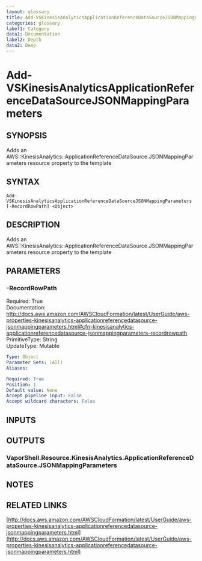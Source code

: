 ```yaml
---
layout: glossary
title: Add-VSKinesisAnalyticsApplicationReferenceDataSourceJSONMappingParameters
categories: glossary
label1: Category
data1: Documentation
label2: Depth
data2: Deep
---
```


# Add-VSKinesisAnalyticsApplicationReferenceDataSourceJSONMappingParameters

## SYNOPSIS
Adds an AWS::KinesisAnalytics::ApplicationReferenceDataSource.JSONMappingParameters resource property to the template

## SYNTAX

```
Add-VSKinesisAnalyticsApplicationReferenceDataSourceJSONMappingParameters [-RecordRowPath] <Object>
```

## DESCRIPTION
Adds an AWS::KinesisAnalytics::ApplicationReferenceDataSource.JSONMappingParameters resource property to the template

## PARAMETERS

### -RecordRowPath
Required: True    
Documentation: http://docs.aws.amazon.com/AWSCloudFormation/latest/UserGuide/aws-properties-kinesisanalytics-applicationreferencedatasource-jsonmappingparameters.html#cfn-kinesisanalytics-applicationreferencedatasource-jsonmappingparameters-recordrowpath    
PrimitiveType: String    
UpdateType: Mutable

```yaml
Type: Object
Parameter Sets: (All)
Aliases: 

Required: True
Position: 1
Default value: None
Accept pipeline input: False
Accept wildcard characters: False
```

## INPUTS

## OUTPUTS

### VaporShell.Resource.KinesisAnalytics.ApplicationReferenceDataSource.JSONMappingParameters

## NOTES

## RELATED LINKS

[http://docs.aws.amazon.com/AWSCloudFormation/latest/UserGuide/aws-properties-kinesisanalytics-applicationreferencedatasource-jsonmappingparameters.html](http://docs.aws.amazon.com/AWSCloudFormation/latest/UserGuide/aws-properties-kinesisanalytics-applicationreferencedatasource-jsonmappingparameters.html)

